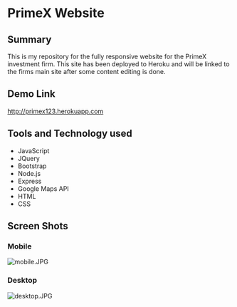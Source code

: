 # PrimeX Website #

## Summary ##

This is my repository for the fully responsive website for the PrimeX investment firm.  This site has been deployed to Heroku and will be linked to the firms main site after some content editing is done.

## Demo Link ##
http://primex123.herokuapp.com

## Tools and Technology used ##

* JavaScript
* JQuery
* Bootstrap
* Node.js
* Express
* Google Maps API
* HTML
* CSS

## Screen Shots ##

### Mobile ###
![mobile.JPG](https://bitbucket.org/repo/qGRB8b/images/940476452-mobile.JPG)

### Desktop ###
![desktop.JPG](https://bitbucket.org/repo/qGRB8b/images/3338297051-desktop.JPG)